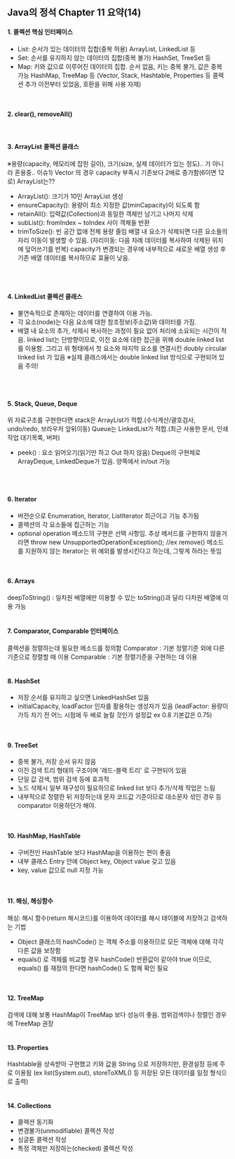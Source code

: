 Java의 정석 Chapter 11 요약(14)
---

#### 1. 콜렉션 핵심 인터페이스
 - List: 순서가 있는 데이터의 집합(중복 허용)
        ArrayList, LinkedList 등
 - Set: 순서를 유지하지 않는 데이터의 집합(중복 불가)
        HashSet, TreeSet 등
 - Map: 키와 값으로 이루어진 데이터의 집합. 순서 없음, 키는 중복 불가, 값은 중복 가능
        HashMap, TreeMap 등
(Vector, Stack, Hashtable, Properties 등 콜렉션 추가 이전부터 있었음, 호환을 위해 사용 자제)
<br>

#### 2. clear(), removeAll()
<br>

#### 3. ArrayList 콜렉션 클래스
※용량(capacity, 메모리에 잡힌 길이), 크기(size, 실제 데이터가 있는 정도).. 가 아니라 혼용중..
이슈1) Vector 의 경우 capacity 부족시 기존보다 2배로 증가함(6이면 12로) ArrayList는??
 - ArrayList(): 크기가 10인 ArrayList 생성
 - ensureCapacity(): 용량이 최소 지정한 값(minCapacity)이 되도록 함
 - retainAll(): 입력값(Collection)과 동일한 객체만 남기고 나머지 삭제
 - subList(): fromIndex ~ toIndex 사이 객체들 반환
 - trimToSize(): 빈 공간 없애 전체 용량 줄임
배열 내 요소가 삭제되면 다른 요소들의 자리 이동이 발생할 수 있음.
(자리이동: 다음 차례 데이터를 복사하여 삭제된 위치에 덮어쓰기를 반복)
capacity가 변경되는 경우에 내부적으로 새로운 배열 생성 후 기존 배열 데이터를 복사하므로 효율이 낮음. 
<br>
<br>

#### 4. LinkedList 콜렉션 클래스
 - 불연속적으로 존재하는 데이터를 연결하여 이용 가능.
 - 각 요소(node)는 다음 요소에 대한 참조정보(주소값)와 데이터를 가짐.
 - 배열 내 요소의 추가, 삭제시 복사하는 과정이 필요 없어 처리에 소요되는 시간이 적음.
linked list는 단방향이므로, 이전 요소에 대한 접근을 위해 double linked list 를 이용함.
그리고 위 형태에서 첫 요소와 마지막 요소를 연결시킨 doubly circular linked list 가 있음
※실제 클래스에서는 double linked list 방식으로 구현되어 있음 주의!
<br>
<br>

#### 5. Stack, Queue, Deque
위 자료구조를 구현한다면 stack은 ArrayList가 적합.(수식계산/괄호검사, undo/redo, 브라우저 앞뒤이동) 
Queue는 LinkedList가 적합.(최근 사용한 문서, 인쇄작업 대기목록, 버퍼)
 - peek() : 요소 읽어오기(읽기만 하고 Out 하지 않음)
Deque의 구현체로 ArrayDeque, LinkedDeque가 있음. 양쪽에서 in/out 가능
<br>
<br>

#### 6. Iterator
- 버전순으로 Enumeration, Iterator, ListIterator 최근이고 기능 추가됨
- 콜렉션의 각 요소들에 접근하는 기능
- optional operation 메소드의 구현은 선택 사항임. 추상 메서드를 구현하지 않을거라면
  throw new UnsupportedOperationException();
  //ex remove() 메소드를 지원하지 않는 Iterator는 위 예외를 발생시킨다고 하는데, 그렇게 하라는 뜻임
<br>

#### 6. Arrays
deepToString() : 일차원 배열에만 이용할 수 있는 toString()과 달리 다차원 배열에 이용 가능
<br>
<br>

#### 7. Comparator, Comparable 인터페이스
콜렉션을 정렬하는데 필요한 메소드를 정의함
Comparator : 기본 정렬기준 외에 다른 기준으로 정렬할 때 이용
Comparable : 기본 정렬기준을 구현하는 데 이용
<br>
<br>

#### 8. HashSet
 - 저장 순서를 유지하고 싶으면 LinkedHashSet 있음
 - initialCapacity, loadFactor 인자를 활용하는 생성자가 있음
   (leadFactor: 용량이 가득 차기 전 어느 시점에 두 배로 늘릴 것인가 설정값 ex 0.8 기본값은 0.75)
<br>

#### 9. TreeSet
 - 중복 불가, 저장 순서 유지 않음
 - 이진 검색 트리 형태의 구조이며 '레드-블랙 트리' 로 구현되어 있음
 - 단일 값 검색, 범위 검색 등에 효과적
 - 노드 삭제시 일부 재구성이 필요하므로 linked list 보다 추가/삭제 작업은 느림
 - 내부적으로 정렬한 뒤 저장하는데 문자 코드값 기준이므로 대소문자 섞인 경우 등 comparator 이용하던가 해야.
<br>

#### 10. HashMap, HashTable
 - 구버전인 HashTable 보다 HashMap을 이용하는 편이 좋음
 - 내부 클래스 Entry 안에 Object key, Object value 갖고 있음
 - key, value 값으로 null 지정 가능
 <br>

#### 11. 해싱, 해싱함수
 해싱: 해시 함수(return 해시코드)를 이용하여 데이터를 해시 테이블에 저장하고 검색하는 기법
 - Object 클래스의 hashCode() 는 객체 주소를 이용하므로 모든 객체에 대해 각각 다른 값을 보장함
 - equals() 로 객체를 비교할 경우 hashCode() 반환값이 같아야 true 이므로,
   equals() 를 재정의 한다면 hashCode() 도 함께 확인 필요
<br>

#### 12. TreeMap
 검색에 대해 보통 HashMap이 TreeMap 보다 성능이 좋음. 범위검색이나 정렬인 경우에 TreeMap 권장
<br>
<br>

#### 13. Properties
 Hashtable을 상속받아 구현했고 키와 값을 String 으로 저장하지만, 환경설정 등에 주로 이용됨
 (ex list(System.out), storeToXML() 등 저장된 모든 데이터를 일정 형식으로 출력)
<br>
<br>

#### 14. Collections
 - 콜렉션 동기화
 - 변경불가(unmodifiable) 콜렉션 작성
 - 싱글톤 콜렉션 작성
 - 특정 객체만 저장하는(checked) 콜렉션 작성
<br>
